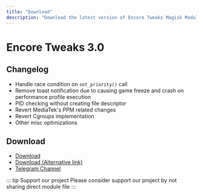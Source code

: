 ```yaml
---
title: "Download"
description: "Download the latest version of Encore Tweaks Magisk Module here"
---
```


# Encore Tweaks 3.0

## Changelog
- Handle race condition on `set_priority()` call
- Remove toast notification due to causing game freeze and crash on performance profile execution
- PID checking without creating file descriptor
- Revert MediaTek's PPM related changes
- Revert Cgroups implementation
- Other misc optimizations

## Download
- [Download](https://shrinkme.ink/9BfyMSI)
- [Download (Alternative link)](https://sfl.gl/Mgmbvz)
- [Telegram Channel](https://rem01schannel.t.me)

::: tip Support our project
Please consider support our project by not sharing direct module file
:::
